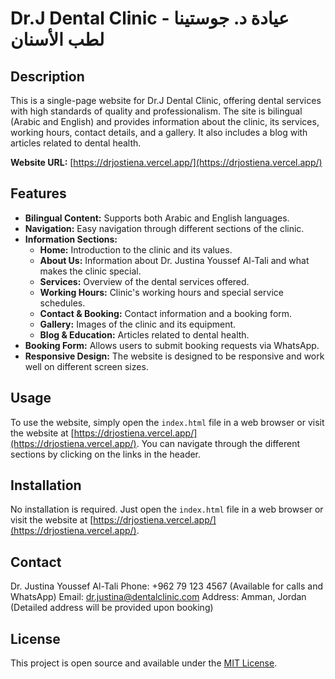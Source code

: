 # Dr.J Dental Clinic - عيادة د. جوستينا لطب الأسنان

## Description

This is a single-page website for Dr.J Dental Clinic, offering dental services with high standards of quality and professionalism. The site is bilingual (Arabic and English) and provides information about the clinic, its services, working hours, contact details, and a gallery. It also includes a blog with articles related to dental health.

**Website URL:** [https://drjostiena.vercel.app/](https://drjostiena.vercel.app/)

## Features

*   **Bilingual Content:** Supports both Arabic and English languages.
*   **Navigation:** Easy navigation through different sections of the clinic.
*   **Information Sections:**
    *   **Home:** Introduction to the clinic and its values.
    *   **About Us:** Information about Dr. Justina Youssef Al-Tali and what makes the clinic special.
    *   **Services:** Overview of the dental services offered.
    *   **Working Hours:** Clinic's working hours and special service schedules.
    *   **Contact & Booking:** Contact information and a booking form.
    *   **Gallery:** Images of the clinic and its equipment.
    *   **Blog & Education:** Articles related to dental health.
*   **Booking Form:** Allows users to submit booking requests via WhatsApp.
*   **Responsive Design:** The website is designed to be responsive and work well on different screen sizes.

## Usage

To use the website, simply open the `index.html` file in a web browser or visit the website at [https://drjostiena.vercel.app/](https://drjostiena.vercel.app/). You can navigate through the different sections by clicking on the links in the header.

## Installation

No installation is required. Just open the `index.html` file in a web browser or visit the website at [https://drjostiena.vercel.app/](https://drjostiena.vercel.app/).

## Contact

Dr. Justina Youssef Al-Tali
Phone: +962 79 123 4567 (Available for calls and WhatsApp)
Email: dr.justina@dentalclinic.com
Address: Amman, Jordan (Detailed address will be provided upon booking)

## License

This project is open source and available under the [MIT License](https://opensource.org/licenses/MIT).